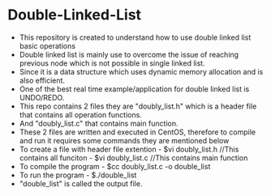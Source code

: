 # Double-Linked-List
- This repository is created to understand how to use double linked list basic operations
- Double linked list is mainly use to overcome the issue of reaching previous node which is not possible in single linked list.
- Since it is a data structure which uses dynamic memory allocation and is also efficient.
- One of the best real time example/application for double linked list is UNDO/REDO.
- This repo contains 2 files they are "doubly_list.h" which is a header file that contains all operation functions.
- And "doubly_list.c" that contains main function.
- These 2 files are written and executed in CentOS, therefore to compile and run it requires some commands they are mentioned below
- To create a file with header file extention
      - $vi doubly_list.h      //This contains all funciton
      - $vi doubly_list.c      //This contains main function
- To compile the program
      - $cc doubly_list.c -o double_list
- To run the program
      - $./double_list
- "double_list" is called the output file.

